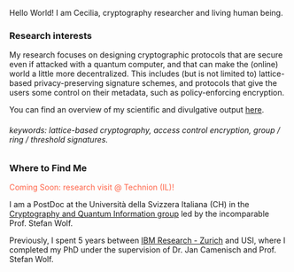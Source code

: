 Hello World! I am Cecilia, cryptography researcher and living human being.

### Research interests

My research focuses on designing cryptographic protocols that are secure even if attacked with a quantum computer, and that can make the (online) world a little more decentralized.
This includes (but is not limited to) lattice-based privacy-preserving signature schemes, and protocols that give the users some control on their metadata, such as policy-enforcing encryption.

You can find an overview of my scientific and divulgative output [here](./biblio.html).

###### keywords: lattice-based cryptography, access control encryption, group / ring / threshold signatures.

### Where to Find Me

<p style="color:Tomato;"> Coming Soon: research visit @ Technion (IL)! </p>

I am a PostDoc at the Università della Svizzera Italiana (CH) in the [Cryptography and Quantum Information group](https://cqi.inf.usi.ch/index.php) led by the incomparable Prof. Stefan Wolf.

Previously, I spent 5 years between [IBM Research - Zurich](https://www.zurich.ibm.com/) and USI, where I completed my PhD under the supervision of Dr. Jan Camenisch and Prof. Stefan Wolf.
